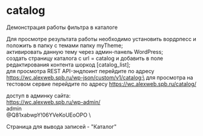# catalog
Демонстрация работы фильтра в каталоге

Для просмотре результата работы необходимо установить вордрпесс и положить в папку с темами папку myTheme;\
активировать данную тему через админ-панель WordPress;\
создать страницу каталога с url = catalog и добавить в поле редактирования контента шоркод [catalog_list];\
для просмотра REST API-эндпоинт перейдите по адресу https://wc.alexweb.spb.ru/wp-json/custom/v1/catalog;\
для просмотра на тестовом сервие перейдите по адресу https://wc.alexweb.spb.ru/catalog/ 

доступ в админку сайта:\
https://wc.alexweb.spb.ru/wp-admin/ \
admin\
@Q81xabwpY!06YVeKoUEoOPO \\

Страница для вывода записей - "Каталог"
